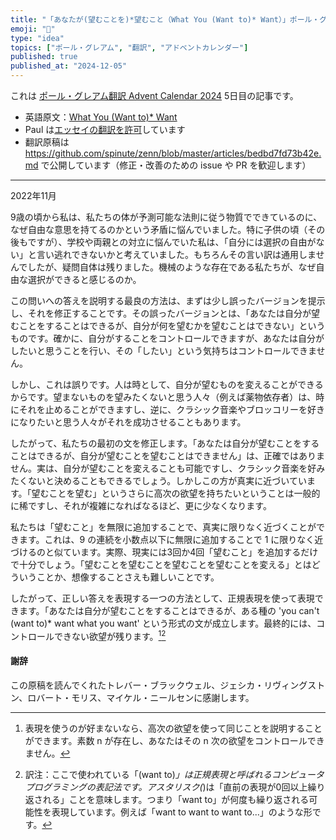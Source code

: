 ```yaml
---
title: "「あなたが(望むことを)*望むこと（What You (Want to)* Want）」ポール・グレアム翻訳 Advent Calendar 2024 5日目"
emoji: "🎋"
type: "idea"
topics: ["ポール・グレアム", "翻訳", "アドベントカレンダー"]
published: true
published_at: "2024-12-05"
---
```


これは [ポール・グレアム翻訳 Advent Calendar 2024](https://adventar.org/calendars/10831) 5日目の記事です。

- 英語原文：[What You (Want to)* Want](https://paulgraham.com/want.html)
- Paul は[エッセイの翻訳を許可](https://paulgraham.com/gfaq.html)しています
- 翻訳原稿は https://github.com/spinute/zenn/blob/master/articles/bedbd7fd73b42e.md で公開しています（修正・改善のための issue や PR を歓迎します）

---

2022年11月

9歳の頃から私は、私たちの体が予測可能な法則に従う物質でできているのに、なぜ自由な意思を持てるのかという矛盾に悩んでいました。特に子供の頃（その後もですが）、学校や両親との対立に悩んでいた私は、「自分には選択の自由がない」と言い逃れできないかと考えていました。もちろんその言い訳は通用しませんでしたが、疑問自体は残りました。機械のような存在である私たちが、なぜ自由な選択ができると感じるのか。

この問いへの答えを説明する最良の方法は、まずは少し誤ったバージョンを提示し、それを修正することです。その誤ったバージョンとは、「あなたは自分が望むことをすることはできるが、自分が何を望むかを望むことはできない」というものです。確かに、自分がすることをコントロールできますが、あなたは自分がしたいと思うことを行い、その「したい」という気持ちはコントロールできません。

しかし、これは誤りです。人は時として、自分が望むものを変えることができるからです。望まないものを望みたくないと思う人々（例えば薬物依存者）は、時にそれを止めることができますし、逆に、クラシック音楽やブロッコリーを好きになりたいと思う人々がそれを成功させることもあります。

したがって、私たちの最初の文を修正します。「あなたは自分が望むことをすることはできるが、自分が望むことを望むことはできません」は、正確ではありません。実は、自分が望むことを変えることも可能ですし、クラシック音楽を好みたくないと決めることもできるでしょう。しかしこの方が真実に近づいています。「望むことを望む」というさらに高次の欲望を持ちたいということは一般的に稀ですし、それが複雑になればなるほど、更に少なくなります。

私たちは「望むこと」を無限に追加することで、真実に限りなく近づくことができます。これは、9 の連続を小数点以下に無限に追加することで 1 に限りなく近づけるのと似ています。実際、現実には3回か4回「望むこと」を追加するだけで十分でしょう。「望むことを望むことを望むことを望むことを変える」とはどういうことか、想像することさえも難しいことです。

したがって、正しい答えを表現する一つの方法として、正規表現を使って表現できます。「あなたは自分が望むことをすることはできるが、ある種の 'you can't (want to)\* want what you want' という形式の文が成立します。最終的には、コントロールできない欲望が残ります。[^2][^3]

#### 謝辞

この原稿を読んでくれたトレバー・ブラックウェル、ジェシカ・リヴィングストン、ロバート・モリス、マイケル・ニールセンに感謝します。

[^1]: 9歳のとき、物質がランダムに振る舞う可能性があるとは知らなかったが、その問題の本質を損なうことはないと思います。ランダム性は、決定論と同様に、心の機械の亡霊を打ち消します。

[^2]: 表現を使うのが好まないなら、高次の欲望を使って同じことを説明することができます。素数 n が存在し、あなたはその n 次の欲望をコントロールできません。

[^3]: 訳注：ここで使われている「(want to)*」は正規表現と呼ばれるコンピュータプログラミングの表記法です。アスタリスク(*)は「直前の表現が0回以上繰り返される」ことを意味します。つまり「want to」が何度も繰り返される可能性を表現しています。例えば「want to want to want to...」のような形です。

[^4]: 訳注：この文章のタイトル「What You (Want to)* Want」は、正規表現を用いた言葉遊びになっています。「あなたが望むことを望むことを望むことを望むことを...望むこと」という主題を、正規表現を使って簡潔に表現しています。